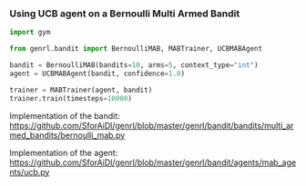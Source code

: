 ### Using UCB agent on a Bernoulli Multi Armed Bandit

```python
import gym

from genrl.bandit import BernoulliMAB, MABTrainer, UCBMABAgent

bandit = BernoulliMAB(bandits=10, arms=5, context_type="int")
agent = UCBMABAgent(bandit, confidence=1.0)

trainer = MABTrainer(agent, bandit)
trainer.train(timesteps=10000)
```

Implementation of the bandit:
https://github.com/SforAiDl/genrl/blob/master/genrl/bandit/bandits/multi_armed_bandits/bernoulli_mab.py

Implementation of the agent:
https://github.com/SforAiDl/genrl/blob/master/genrl/bandit/agents/mab_agents/ucb.py
